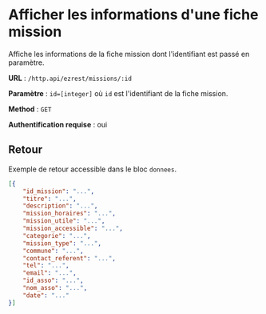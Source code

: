 # Afficher les informations d'une fiche mission

Affiche les informations de la fiche mission dont l'identifiant est passé en paramètre.

**URL** : `/http.api/ezrest/missions/:id`

**Paramètre** : `id=[integer]` où `id` est l'identifiant de la fiche mission.

**Method** : `GET`

**Authentification requise** : oui

## Retour

Exemple de retour accessible dans le bloc `donnees`.

```json
[{
	"id_mission": "...",
	"titre": "...",
	"description": "...",
	"mission_horaires": "...",
	"mission_utile": "...",
	"mission_accessible": "...",
	"categorie": "...",
	"mission_type": "...",
	"commune": "...",
	"contact_referent": "...",
	"tel": "...",
	"email": "...",
	"id_asso": "...",
	"nom_asso": "...",
	"date": "..."
}]
```
